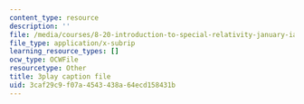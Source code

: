 ```yaml
---
content_type: resource
description: ''
file: /media/courses/8-20-introduction-to-special-relativity-january-iap-2021/3caf29c9f07a4543438a64ecd158431b_ka99Wu1VlVo.srt
file_type: application/x-subrip
learning_resource_types: []
ocw_type: OCWFile
resourcetype: Other
title: 3play caption file
uid: 3caf29c9-f07a-4543-438a-64ecd158431b
---
```

